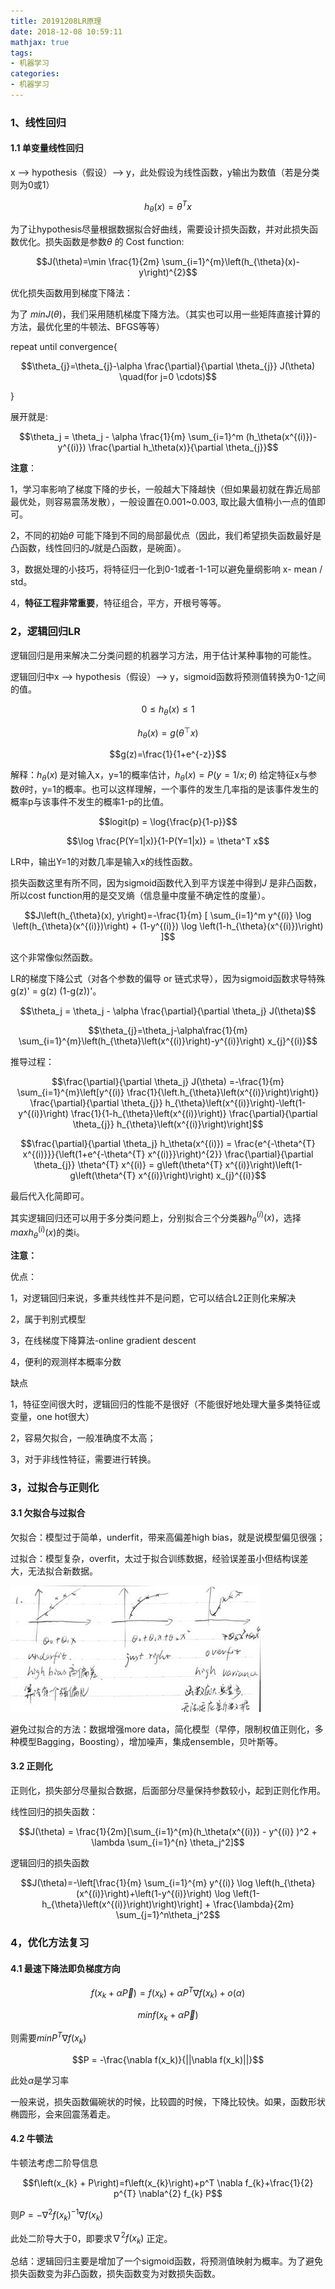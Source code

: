 ```yaml
---
title: 20191208LR原理
date: 2018-12-08 10:59:11
mathjax: true
tags:
- 机器学习
categories:
- 机器学习
---
```


### 1、线性回归

#### 1.1 单变量线性回归

x ——> hypothesis（假设）——> y，此处假设为线性函数，y输出为数值（若是分类则为0或1）

$$h_{\theta}{(x)} = \theta^Tx$$

为了让hypothesis尽量根据数据拟合好曲线，需要设计损失函数，并对此损失函数优化。损失函数是参数$\theta$ 的 Cost function: 

$$J(\theta)=\min \frac{1}{2m} \sum_{i=1}^{m}\left(h_{\theta}(x)-y\right)^{2}$$

优化损失函数用到梯度下降法：

为了 $min J(\theta)$，我们采用随机梯度下降方法。（其实也可以用一些矩阵直接计算的方法，最优化里的牛顿法、BFGS等等）

repeat until convergence{

$$\theta_{j}=\theta_{j}-\alpha \frac{\partial}{\partial \theta_{j}} J(\theta) \quad(for j=0 \cdots)$$

}

展开就是:

$$\theta_j = \theta_j - \alpha \frac{1}{m} \sum_{i=1}^m (h_\theta(x^{(i)})- y^{(i)}) \frac{\partial h_\theta(x)}{\partial \theta_{j}}$$

**注意**：

1，学习率影响了梯度下降的步长，一般越大下降越快（但如果最初就在靠近局部最优处，则容易震荡发散），一般设置在0.001~0.003, 取比最大值稍小一点的值即可。

2，不同的初始$\theta$ 可能下降到不同的局部最优点（因此，我们希望损失函数最好是凸函数，线性回归的$J$就是凸函数，是碗面）。

3，数据处理的小技巧，将特征归一化到0-1或者-1-1可以避免量纲影响 x- mean / std。

4，**特征工程非常重要**，特征组合，平方，开根号等等。



### 2，逻辑回归LR

逻辑回归是用来解决二分类问题的机器学习方法，用于估计某种事物的可能性。

逻辑回归中x ——> hypothesis（假设）——> y，sigmoid函数将预测值转换为0-1之间的值。

$$0 \leq h_{\theta}(x) \leqslant 1$$

$$h_{\theta}(x)=g\left(\theta^{\top} x\right)$$

$$g(z)=\frac{1}{1+e^{-z}}$$

解释：$h_{\theta}(x)$ 是对输入x，y=1的概率估计，$h_{\theta}(x)=P(y=1 / x ; \theta)$ 给定特征x与参数$\theta$时，y=1的概率。也可以这样理解，一个事件的发生几率指的是该事件发生的概率p与该事件不发生的概率1-p的比值。

$$logit(p) = \log{\frac{p}{1-p}}$$

$$\log \frac{P(Y=1|x)}{1-P(Y=1|x)} = \theta^T x$$

LR中，输出Y=1的对数几率是输入x的线性函数。



损失函数这里有所不同，因为sigmoid函数代入到平方误差中得到$J$ 是非凸函数，所以cost function用的是交叉熵（信息量中度量不确定性的度量）。

$$J\left(h_{\theta}(x), y\right)=-\frac{1}{m} [ \sum_{i=1}^m y^{(i)} \log \left(h_{\theta}(x^{(i)})\right) + (1-y^{(i)}) \log \left(1-h_{\theta}(x^{(i)})\right) ]$$

这个非常像似然函数。



LR的梯度下降公式（对各个参数的偏导 or 链式求导），因为sigmoid函数求导特殊g(z)' = g(z) (1-g(z))'。

$$\theta_j = \theta_j - \alpha \frac{\partial}{\partial \theta_j} J(\theta)$$

$$\theta_{j}=\theta_j-\alpha\frac{1}{m} \sum_{i=1}^{m}\left(h_{\theta}\left(x^{(i)}\right)-y^{(i)}\right) x_{j}^{(i)}$$

推导过程：

$$\frac{\partial}{\partial \theta_j} J(\theta) =-\frac{1}{m} \sum_{i=1}^{m}\left[y^{(i)} \frac{1}{\left.h_{\theta}\left(x^{(i)}\right)\right)} \frac{\partial}{\partial \theta_{j}} h_{\theta}\left(x^{(i)}\right)-\left(1-y^{(i)}\right) \frac{1}{1-h_{\theta}\left(x^{(i)}\right)} \frac{\partial}{\partial \theta_{j}} h_{\theta}\left(x^{(i)}\right)\right]$$

$$\frac{\partial}{\partial \theta_j} h_\theta(x^{(i)}) = \frac{e^{-\theta^{T} x^{(i)}}}{\left(1+e^{-\theta^{T} x^{(i)}}\right)^{2}} \frac{\partial}{\partial \theta_{j}} \theta^{T} x^{(i)} = g\left(\theta^{T} x^{(i)}\right)\left(1-g\left(\theta^{T} x^{(i)}\right)\right) x_{j}^{(i)}$$

最后代入化简即可。

其实逻辑回归还可以用于多分类问题上，分别拟合三个分类器$h_{\theta}^{(i)}(x)$，选择 $max {h_{\theta}^{(i)}(x)}$的类i。

**注意：**

优点：

1，对逻辑回归来说，多重共线性并不是问题，它可以结合L2正则化来解决

2，属于判别式模型

3，在线梯度下降算法-online gradient descent

4，便利的观测样本概率分数

缺点

1，特征空间很大时，逻辑回归的性能不是很好（不能很好地处理大量多类特征或变量，one hot很大）

2，容易欠拟合，一般准确度不太高；

3，对于非线性特征，需要进行转换。



### 3，过拟合与正则化

#### 3.1 欠拟合与过拟合

欠拟合：模型过于简单，underfit，带来高偏差high bias，就是说模型偏见很强；

过拟合：模型复杂，overfit，太过于拟合训练数据，经验误差虽小但结构误差大，无法拟合新数据。

![20191209overfit](/images/20191209overfit.jpg)

避免过拟合的方法：数据增强more data，简化模型（早停，限制权值正则化，多种模型Bagging，Boosting），增加噪声，集成ensemble，贝叶斯等。

#### 3.2 正则化

正则化，损失部分尽量拟合数据，后面部分尽量保持参数较小，起到正则化作用。

线性回归的损失函数：

$$J(\theta) = \frac{1}{2m}[\sum_{i=1}^{m}(h_\theta(x^{(i)}) - y^{(i)} )^2 + \lambda \sum_{i=1}^{n} \theta_j^2]$$

逻辑回归的损失函数

$$J(\theta)=-\left[\frac{1}{m} \sum_{i=1}^{m} y^{(i)} \log \left(h_{\theta}(x^{(i)}\right)+\left(1-y^{(i)}\right) \log \left(1-h_{\theta}\left(x^{(i)}\right)\right)\right] + \frac{\lambda}{2m} \sum_{j=1}^n\theta_j^2$$



### 4，优化方法复习

#### 4.1 最速下降法即负梯度方向

$$f(x_k+\alpha \vec P) = f(x_k) + \alpha P^T \nabla f(x_k) + o(\alpha)$$

$$min{f(x_k+\alpha \vec P)}$$

则需要$min{P^T \nabla f(x_k)}$

$$P = -\frac{\nabla f(x_k)}{||\nabla f(x_k)||}$$

此处$\alpha$是学习率

一般来说，损失函数偏碗状的时候，比较圆的时候，下降比较快。如果，函数形状椭圆形，会来回震荡着走。



#### 4.2 牛顿法

牛顿法考虑二阶导信息

$$f\left(x_{k} + P\right)=f\left(x_{k}\right)+p^T \nabla f_{k}+\frac{1}{2} p^{T} \nabla^{2} f_{k} P$$

则$P = - \nabla^2 f(x_k)^{-1} \nabla f(x_k)$

此处二阶导大于0，即要求$\nabla^2 f(x_k)$ 正定。



总结：逻辑回归主要是增加了一个sigmoid函数，将预测值映射为概率。为了避免损失函数变为非凸函数，损失函数变为对数损失函数。

